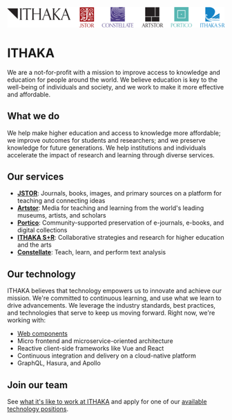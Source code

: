 <div align="center">
    <a href="https://www.ithaka.org">
        <img width="750" alt="ITHAKA, JSTOR, Constellate, Artstor, Portico, and ITHAKA S+R logos" src="https://github.com/ithaka/.github/blob/main/profile/ITHAKA.png?raw=true" />
    </a>
</div>

# ITHAKA

We are a not-for-profit with a mission to improve access to knowledge and education for people around the world. We believe education is key to the well-being of individuals and society, and we work to make it more effective and affordable.

## What we do

We help make higher education and access to knowledge more affordable; we improve outcomes for students and researchers; and we preserve knowledge for future generations. We help institutions and individuals accelerate the impact of research and learning through diverse services.

## Our services

- [**JSTOR**](https://about.jstor.org): Journals, books, images, and primary sources on a platform for teaching and connecting ideas
- [**Artstor**](https://www.artstor.org): Media for teaching and learning from the world's leading museums, artists, and scholars
- [**Portico**](https://www.portico.org): Community-supported preservation of e-journals, e-books, and digital collections
- [**ITHAKA S+R**](https://sr.ithaka.org): Collaborative strategies and research for higher education and the arts
- [**Constellate**](https://constellate.org): Teach, learn, and perform text analysis

## Our technology

ITHAKA believes that technology empowers us to innovate and achieve our mission. We're committed to continuous learning, and use what we learn to drive advancements. We leverage the industry standards, best practices, and technologies that serve to keep us moving forward. Right now, we're working with:

* [Web components](https://pharos.jstor.org/storybook/)
* Micro frontend and microservice-oriented architecture
* Reactive client-side frameworks like Vue and React
* Continuous integration and delivery on a cloud-native platform
* GraphQL, Hasura, and Apollo

## Join our team

See [what it's like to work at ITHAKA](https://www.ithaka.org/working-here/) and apply for one of our [available technology positions](https://www.ithaka.org/careers/).
